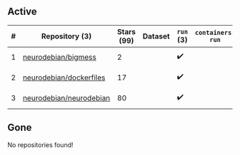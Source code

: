 ## Active
| # | Repository (3) | Stars (99) | Dataset | `run` (3) | `containers-run` | Last Modified |
| --- | --- | --- | --- | --- | --- | --- |
| 1 | [neurodebian/bigmess](https://github.com/neurodebian/bigmess) | 2 |  | :heavy_check_mark: |  | 2025-08-25 14:46:17+00:00 |
| 2 | [neurodebian/dockerfiles](https://github.com/neurodebian/dockerfiles) | 17 |  | :heavy_check_mark: |  | 2025-03-01 01:29:10+00:00 |
| 3 | [neurodebian/neurodebian](https://github.com/neurodebian/neurodebian) | 80 |  | :heavy_check_mark: |  | 2025-08-29 01:07:07+00:00 |

## Gone
No repositories found!
